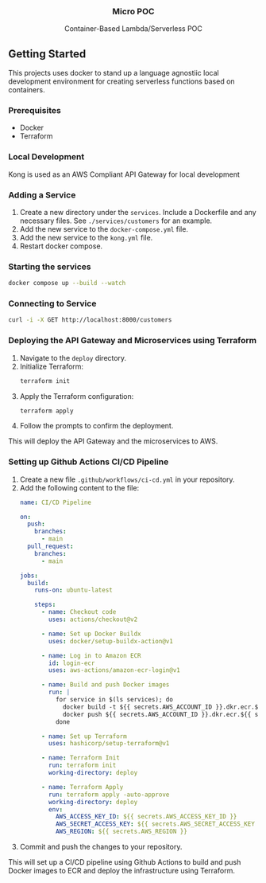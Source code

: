 <!-- Improved compatibility of back to top link: See: https://github.com/othneildrew/Best-README-Template/pull/73 -->
<a id="readme-top"></a>
<!--
*** Thanks for checking out the Best-README-Template. If you have a suggestion
*** that would make this better, please fork the repo and create a pull request
*** or simply open an issue with the tag "enhancement".
*** Don't forget to give the project a star!
*** Thanks again! Now go create something AMAZING! :D
-->



<!-- PROJECT SHIELDS -->
<!--
*** I'm using markdown "reference style" links for readability.
*** Reference links are enclosed in brackets [ ] instead of parentheses ( ).
*** See the bottom of this document for the declaration of the reference variables
*** for contributors-url, forks-url, etc. This is an optional, concise syntax you may use.
*** https://www.markdownguide.org/basic-syntax/#reference-style-links
-->

<!-- PROJECT LOGO -->
<br />
<div align="center">

<h3 align="center">Micro POC</h3>

  <p align="center">
    Container-Based Lambda/Serverless POC
</div>




## Getting Started

This projects uses docker to stand up a language agnostiic local development environment for creating serverless functions based on containers.

### Prerequisites

* Docker
* Terraform

### Local Development 

Kong is used as an AWS Compliant API Gateway for local development


### Adding a Service

1. Create a new directory under the `services`. Include a Dockerfile and any necessary files. See `./services/customers` for an example.
2. Add the new service to the `docker-compose.yml` file.
3. Add the new service to the `kong.yml` file.
4. Restart docker compose.


### Starting the services

```sh
docker compose up --build --watch
```

### Connecting to Service

```sh
curl -i -X GET http://localhost:8000/customers
```

### Deploying the API Gateway and Microservices using Terraform

1. Navigate to the `deploy` directory.
2. Initialize Terraform:
   ```sh
   terraform init
   ```
3. Apply the Terraform configuration:
   ```sh
   terraform apply
   ```
4. Follow the prompts to confirm the deployment.

This will deploy the API Gateway and the microservices to AWS.

### Setting up Github Actions CI/CD Pipeline

1. Create a new file `.github/workflows/ci-cd.yml` in your repository.
2. Add the following content to the file:
   ```yaml
   name: CI/CD Pipeline

   on:
     push:
       branches:
         - main
     pull_request:
       branches:
         - main

   jobs:
     build:
       runs-on: ubuntu-latest

       steps:
         - name: Checkout code
           uses: actions/checkout@v2

         - name: Set up Docker Buildx
           uses: docker/setup-buildx-action@v1

         - name: Log in to Amazon ECR
           id: login-ecr
           uses: aws-actions/amazon-ecr-login@v1

         - name: Build and push Docker images
           run: |
             for service in $(ls services); do
               docker build -t ${{ secrets.AWS_ACCOUNT_ID }}.dkr.ecr.${{ secrets.AWS_REGION }}.amazonaws.com/$service:latest services/$service
               docker push ${{ secrets.AWS_ACCOUNT_ID }}.dkr.ecr.${{ secrets.AWS_REGION }}.amazonaws.com/$service:latest
             done

         - name: Set up Terraform
           uses: hashicorp/setup-terraform@v1

         - name: Terraform Init
           run: terraform init
           working-directory: deploy

         - name: Terraform Apply
           run: terraform apply -auto-approve
           working-directory: deploy
           env:
             AWS_ACCESS_KEY_ID: ${{ secrets.AWS_ACCESS_KEY_ID }}
             AWS_SECRET_ACCESS_KEY: ${{ secrets.AWS_SECRET_ACCESS_KEY }}
             AWS_REGION: ${{ secrets.AWS_REGION }}
   ```
3. Commit and push the changes to your repository.

This will set up a CI/CD pipeline using Github Actions to build and push Docker images to ECR and deploy the infrastructure using Terraform.
